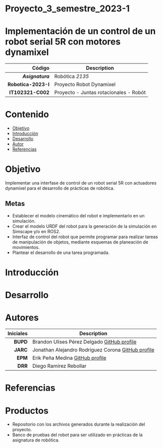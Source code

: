 
# Proyecto_3_semestre_2023-1
# Implementación de un control de un robot serial 5R con motores dynamixel

| Código | Description |
| ------:| ----------- |
| ***Asignatura*** | Robótica *2135* | 
| **Robotica-2023-I**  | Proyecto Robot Dynamixel |
| **IT102321-C002** | Proyecto - Juntas rotacionales - Robót  |

# Contenido

- [Objetivo](#Objetivo)
- [Introducción](#Introducción)
- [Desarrollo](#Desarrollo)
- [Autor](#Autores)
- [Referencias](#Referencias)

# Objetivo
Implementar una interfase de control de un robot serial 5R con actuadores dynamixel para el desarrollo de prácticas de robótica.
## Metas
- Establecer el modelo cinemático del robot e implementarlo en un simulación.
- Crear el modelo URDF del robot para la generación de la simulación en Simscape y/o en ROS2.
- Interfaz de control del robot que permite programar para realizar tareas de manipulación de objetos, mediante esquemas de planeación de movimientos.
- Plantear el desarrollo de una tarea programada.
# Introducción
# Desarrollo

# Autores
| Iniciales  | Description |
| ----------:| ----------- |
| **BUPD** | Brandon Ulises Pérez Delgado [GitHub profile](https://github.com/Brandon-PD) |
| **JARC**  | Jonathan Alejandro Rodríguez Corona [GitHub profile](https://github.com/AlejandroCorona083) |
| **EPM** | Erik Peña Medina [GitHub profile](https://github.com/ErikFiUNAM) |
| **DRR** | Diego Ramírez Rebollar |

# Referencias
# Productos
- Repositorio con los archivos generados durante la realización del proyecto.
- Banco de pruebas del robot para ser utilizado en prácticas de la asignatura de robótica.
